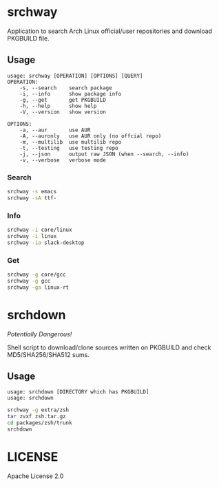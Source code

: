 # srchway

Application to search Arch Linux official/user repositories and download PKGBUILD file.

## Usage

```
usage: srchway [OPERATION] [OPTIONS] [QUERY]
OPERATION:
    -s, --search    search package
    -i, --info      show package info
    -g, --get       get PKGBUILD
    -h, --help      show help
    -V, --version   show version

OPTIONS:
    -a, --aur       use AUR
    -A, --auronly   use AUR only (no offcial repo)
	-m, --multilib  use multilib repo
	-t, --testing   use testing repo    
    -j, --json      output raw JSON (when --search, --info)
    -v, --verbose   verbose mode
```

### Search

```bash
srchway -s emacs
srchway -sA ttf-
```

### Info

```bash
srchway -i core/linux
srchway -i linux
srchway -ia slack-desktop
```

### Get

```bash
srchway -g core/gcc
srchway -g gcc
srchway -ga linux-rt
```

# srchdown

*Potentially Dangerous!*

Shell script to download/clone sources written on PKGBUILD and check MD5/SHA256/SHA512 sums.

## Usage

```
usage: srchdown [DIRECTORY which has PKGBUILD]
usage: srchdown
```

```bash
srchway -g extra/zsh
tar zvxf zsh.tar.gz
cd packages/zsh/trunk
srchdown
```
# LICENSE

Apache License 2.0
